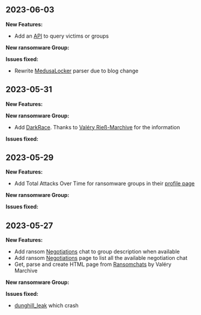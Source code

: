 


## 2023-06-03

**New Features:**

- Add an [API](https://api.ransomware.live) to query victims or groups 

**New ransomware Group:**

**Issues fixed:**

- Rewrite [MedusaLocker](profiles?id=medusalocker) parser due to blog change


## 2023-05-31

**New Features:**

**New ransomware Group:**

- Add [DarkRace](profiles?id=darkrace). Thanks to [Valéry Rieß-Marchive](https://twitter.com/ValeryMarchive) for the information

**Issues fixed:**


## 2023-05-29 

**New Features:**

- Add Total Attacks Over Time for ransomware groups in their [profile page](profiles.md)

**New ransomware Group:**

**Issues fixed:**



## 2023-05-27 

**New Features:**

- Add ransom [Negotiations](negotiations.md) chat to group description when available 
- Add ransom [Negotiations](negotiations.md) page to list all the available negotiation chat 
- Get, parse and create HTML page from [Ransomchats](https://github.com/Casualtek/Ransomchats) by Valéry Marchive  

**New ransomware Group:**

**Issues fixed:**

- [dunghill_leak](profiles.md?id=dunghill_leak) which crash

